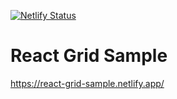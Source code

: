 [![Netlify Status](https://api.netlify.com/api/v1/badges/865456c5-f31f-4cb6-b750-68ee8e9cb281/deploy-status)](https://app.netlify.com/sites/react-grid-sample/deploys)
# React Grid Sample

https://react-grid-sample.netlify.app/
